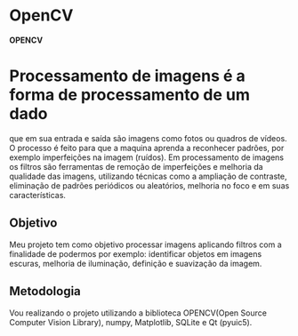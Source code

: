 # OpenCV
**OPENCV**


# Processamento de imagens é a forma de processamento de um dado
que em sua entrada e saída são imagens como fotos ou quadros de vídeos.
O processo é feito para que a maquina aprenda a reconhecer padrões, por
exemplo imperfeições na imagem (ruídos).
Em processamento de imagens os filtros são ferramentas de remoção de
imperfeições e melhoria da qualidade das imagens, utilizando técnicas como
a ampliação de contraste, eliminação de padrões periódicos ou aleatórios,
melhoria no foco e em suas características.
  

## Objetivo
Meu  projeto tem como objetivo processar imagens aplicando filtros com
a finalidade de podermos por exemplo: identificar objetos em imagens
escuras, melhoria de iluminação, definição e suavização da imagem.



## Metodologia

Vou  realizando o projeto utilizando a biblioteca OPENCV(Open
Source Computer Vision Library), numpy, Matplotlib, SQLite e Qt (pyuic5).


